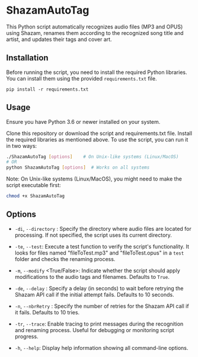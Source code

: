# ShazamAutoTag

This Python script automatically recognizes audio files (MP3 and OPUS) using Shazam, renames them according to the recognized song title and artist, and updates their tags and cover art.

## Installation

Before running the script, you need to install the required Python libraries. You can install them using the provided `requirements.txt` file.

```
pip install -r requirements.txt
```

## Usage

Ensure you have Python 3.6 or newer installed on your system.

Clone this repository or download the script and requirements.txt file.
Install the required libraries as mentioned above.
To use the script, you can run it in two ways:

```bash
./ShazamAutoTag [options]    # On Unix-like systems (Linux/MacOS)
# OR
python ShazamAutoTag [options]  # Works on all systems
```

Note: On Unix-like systems (Linux/MacOS), you might need to make the script executable first:
```bash
chmod +x ShazamAutoTag
```

## Options

- `-di`, `--directory` <directory>: Specify the directory where audio files are located for processing. If not specified, the script uses its current directory.

- `-te`, `--test`: Execute a test function to verify the script's functionality. It looks for files named "fileToTest.mp3" and "fileToTest.opus" in a `test` folder and checks the renaming process.

- `-m`, `--modify` <True/False>: Indicate whether the script should apply modifications to the audio tags and filenames. Defaults to `True`.

- `-de`, `--delay` <delay>: Specify a delay (in seconds) to wait before retrying the Shazam API call if the initial attempt fails. Defaults to 10 seconds.

- `-n`, `--nbrRetry` <number>: Specify the number of retries for the Shazam API call if it fails. Defaults to 10 tries.

- `-tr`, `--trace`: Enable tracing to print messages during the recognition and renaming process. Useful for debugging or monitoring script progress.

- `-h`, `--help`: Display help information showing all command-line options. 